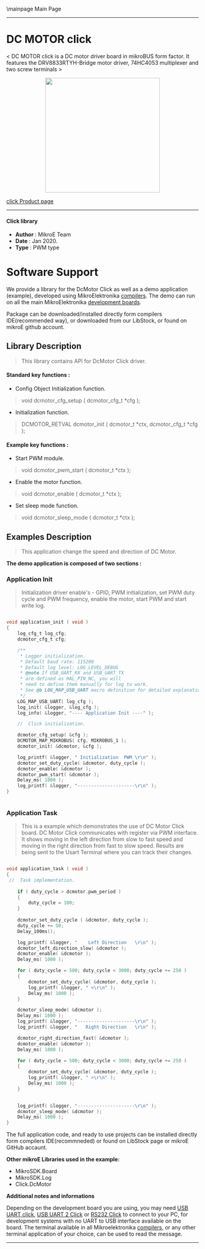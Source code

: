 \mainpage Main Page
 
---
# DC MOTOR  click

< DC MOTOR click is a DC motor driver board in mikroBUS form factor. It features the DRV8833RTYH-Bridge motor driver, 74HC4053 multiplexer and two screw terminals >

<p align="center">
  <img src="https://download.mikroe.com/images/click_for_ide/dcmotor_click.png" height=300px>
</p>

[click Product page](https://www.mikroe.com/dc-motor-click)

---


#### Click library 

- **Author**        : MikroE Team
- **Date**          : Jan 2020.
- **Type**          : PWM type


# Software Support

We provide a library for the DcMotor Click 
as well as a demo application (example), developed using MikroElektronika 
[compilers](https://shop.mikroe.com/compilers). 
The demo can run on all the main MikroElektronika [development boards](https://shop.mikroe.com/development-boards).

Package can be downloaded/installed directly form compilers IDE(recommended way), or downloaded from our LibStock, or found on mikroE github account. 

## Library Description

> This library contains API for DcMotor Click driver.

#### Standard key functions :

- Config Object Initialization function.
> void dcmotor_cfg_setup ( dcmotor_cfg_t *cfg ); 
 
- Initialization function.
> DCMOTOR_RETVAL dcmotor_init ( dcmotor_t *ctx, dcmotor_cfg_t *cfg );


#### Example key functions :

- Start PWM module.
> void dcmotor_pwm_start ( dcmotor_t *ctx );
 
- Enable the motor function.
> void dcmotor_enable ( dcmotor_t *ctx );

- Set sleep mode function.
> void dcmotor_sleep_mode ( dcmotor_t *ctx );
## Examples Description

> This application change the speed and direction of DC Motor.

**The demo application is composed of two sections :**

### Application Init 

> Initialization driver enable's - GPIO, PWM initialization, set PWM duty cycle and PWM frequency, enable the motor, start PWM and start write log.

```c

void application_init ( void )
{
    log_cfg_t log_cfg;
    dcmotor_cfg_t cfg;

    /** 
     * Logger initialization.
     * Default baud rate: 115200
     * Default log level: LOG_LEVEL_DEBUG
     * @note If USB_UART_RX and USB_UART_TX 
     * are defined as HAL_PIN_NC, you will 
     * need to define them manually for log to work. 
     * See @b LOG_MAP_USB_UART macro definition for detailed explanation.
     */
    LOG_MAP_USB_UART( log_cfg );
    log_init( &logger, &log_cfg );
    log_info( &logger, "---- Application Init ----" );

    //  Click initialization.

    dcmotor_cfg_setup( &cfg );
    DCMOTOR_MAP_MIKROBUS( cfg, MIKROBUS_1 );
    dcmotor_init( &dcmotor, &cfg );

    log_printf( &logger, " Initialization  PWM \r\n" );
    dcmotor_set_duty_cycle( &dcmotor, duty_cycle );
    dcmotor_enable( &dcmotor );
    dcmotor_pwm_start( &dcmotor );
    Delay_ms( 1000 );
    log_printf( &logger, "---------------------\r\n" );
}
  
```

### Application Task

>  This is a example which demonstrates the use of DC Motor Click board. DC Motor Click communicates with register via PWM interface. It shows moving in the left direction from slow to fast speed and moving in the right direction from fast to slow speed. Results are being sent to the Usart Terminal where you can track their changes.

```c

void application_task ( void )
{
 //  Task implementation.
    
    if ( duty_cycle > dcmotor.pwm_period )
    {
        duty_cycle = 100;
    }
    
    dcmotor_set_duty_cycle ( &dcmotor, duty_cycle );
    duty_cycle += 50;
    Delay_100ms();

    log_printf( &logger, "    Left Direction   \r\n" );
    dcmotor_left_direction_slow( &dcmotor );
    dcmotor_enable( &dcmotor );
    Delay_ms( 1000 );

    for ( duty_cycle = 500; duty_cycle < 3000; duty_cycle += 250 )
    {
        dcmotor_set_duty_cycle( &dcmotor, duty_cycle );
        log_printf( &logger, " <\r\n" );
        Delay_ms( 1000 );
    }

    dcmotor_sleep_mode( &dcmotor );
    Delay_ms( 1000 );
    log_printf( &logger, "---------------------\r\n" );
    log_printf( &logger, "   Right Direction   \r\n" );

    dcmotor_right_direction_fast( &dcmotor );
    dcmotor_enable( &dcmotor );
    Delay_ms( 1000 );

    for ( duty_cycle = 500; duty_cycle < 3000; duty_cycle += 250 )
    {
        dcmotor_set_duty_cycle( &dcmotor, duty_cycle );
        log_printf( &logger, " >\r\n" );
        Delay_ms( 1000 );
    }

  
    log_printf( &logger, "---------------------\r\n" );
    dcmotor_sleep_mode( &dcmotor );
    Delay_ms( 1000 );
}  

```

The full application code, and ready to use projects can be  installed directly form compilers IDE(recommneded) or found on LibStock page or mikroE GitHub accaunt.

**Other mikroE Libraries used in the example:** 

- MikroSDK.Board
- MikroSDK.Log
- Click.DcMotor

**Additional notes and informations**

Depending on the development board you are using, you may need 
[USB UART click](https://shop.mikroe.com/usb-uart-click), 
[USB UART 2 Click](https://shop.mikroe.com/usb-uart-2-click) or 
[RS232 Click](https://shop.mikroe.com/rs232-click) to connect to your PC, for 
development systems with no UART to USB interface available on the board. The 
terminal available in all Mikroelektronika 
[compilers](https://shop.mikroe.com/compilers), or any other terminal application 
of your choice, can be used to read the message.



---
